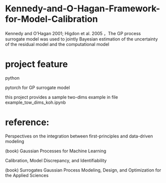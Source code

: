 # Kennedy-and-O-Hagan-Framework-for-Model-Calibration
Kennedy and O’Hagan 2001; Higdon et al. 2005 ，The GP process surrogate model was used to jointly Bayesian estimation of the uncertainty of the residual model and the computational model

# project feature
python 

pytorch for GP surrogate model

this project provides a sample two-dims example in file  example_tow_dims_koh.ipynb

# reference:

Perspectives on the integration between first-principles and data-driven modeling

(book) Gaussian Processes for Machine Learning 

Calibration, Model Discrepancy, and Identifiability

(book) Surrogates Gaussian Process Modeling, Design, and Optimization for the Applied Sciences   
